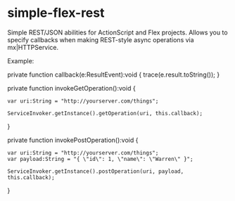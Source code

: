 simple-flex-rest
=================

Simple REST/JSON abilities for ActionScript and Flex projects. Allows you to specify callbacks when making REST-style async operations via mx|HTTPService.

Example:

private function callback(e:ResultEvent):void {
	trace(e.result.toString());
}

private function invokeGetOperation():void {

	var uri:String = "http://yourserver.com/things";

	ServiceInvoker.getInstance().getOperation(uri, this.callback);	
}

private function invokePostOperation():void {
	
	var uri:String = "http://yourserver.com/things";
	var payload:String = "{ \"id\": 1, \"name\": \"Warren\" }";

	ServiceInvoker.getInstance().postOperation(uri, payload, this.callback);		
}